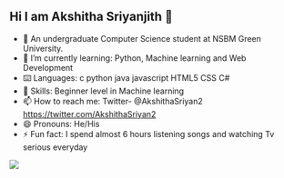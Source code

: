   ## Hi I am Akshitha Sriyanjith 👋



- 🏫 An undergraduate Computer Science student at NSBM Green University.
- 🌱 I’m currently learning: Python, Machine learning and Web Development 
- ⌨️ Languages: c python java javascript HTML5 CSS C#
- 🤖 Skills: Beginner level in  Machine learning
- 📫 How to reach me: Twitter- @AkshithaSriyan2 https://twitter.com/AkshithaSriyan2
- 😄 Pronouns: He/His
- ⚡ Fun fact: I spend almost 6 hours listening songs and watching Tv serious everyday


<img src="https://github-readme-stats.vercel.app/api?username=Akshisriyan&&show_icons=true&title_color=ffffff&icon_color=bb2acf&text_color=daf7dc&bg_color=151515">
